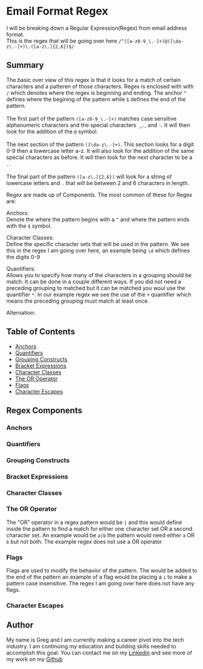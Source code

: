 # Email Format Regex

  I will be breaking down a Regular Expression(Regex) from email address format.<br> 
  This is the regex that will be going over here `/^([a-z0-9_\.-]+)@([\da-z\.-]+)\.([a-z\.]{2,6})$/`

## Summary

The basic over view of this regex is that it looks for a match of certain characters and a patteren of those characters. Regex is enclosed with with `/` which denotes where the regex is beginning and ending. The anchor `^` defines where the begining of the pattern while `$` defines the end of the pattern.<br>
<br>
The first part of the pattern `([a-z0-9_\.-]+)` matches case sensitive alphanumeric characters and the special characters `_`,`.`, and `-`. It will then look for the addition of the `@` symbol.<br> 
<br>
The next section of the pattern `([\da-z\.-]+)`. This section looks for a digit 0-9 then a lowercase letter a-z. It will also look for the addition of the same special characters as before. It will then look for the next character to be a `.`.<br>
<br>
The final part of the pattern `([a-z\.]{2,6})` will look for a string of lowercase letters and `.` that will be between 2 and 6 characters in length.

Regex are made up of Components. The most common of these for Regex are:<br>

  Anchors:<br> 
    Denote the where the pattern begins with a `^` and where the pattern ends with the `$` symbol.

  Character Classes:<br> 
    Define the specific character sets that will be used in the pattern. We see this in the regex I am going over here, an example being `\d` which defines the digits 0-9

  Quantifiers:<br>
    Allows you to specify how many of the characters in a grouping should be match. It can be done in a couple different ways. If you did not need a preceding grouping to matched but it can be matched you woul use the quantifier `*`. In our example regex we see the use of the `+` quantifier which means the preceding grouping must match at least once.

  Alternation:<br>
    

## Table of Contents

- [Anchors](#anchors)
- [Quantifiers](#quantifiers)
- [Grouping Constructs](#grouping-constructs)
- [Bracket Expressions](#bracket-expressions)
- [Character Classes](#character-classes)
- [The OR Operator](#the-or-operator)
- [Flags](#flags)
- [Character Escapes](#character-escapes)

## Regex Components

### Anchors

### Quantifiers

### Grouping Constructs

### Bracket Expressions

### Character Classes

### The OR Operator

The "OR" operator in a regex pattern would be `|` and this would define inside the pattern to find a match for either one character set OR a second character set. An example would be `a|b` the pattern would need either `a` OR `b` but not both. The example regex does not use a OR operator

### Flags

Flags are used to modify the behavior of the pattern. The would be added to the end of the pattern an example of a flag would be placing a `i` to make a pattern case insensitive. The regex I am going over here does not have any flags.

### Character Escapes

## Author

My name is Greg and I am currently making a career pivot into the tech industry. I am continuing my education and building skills needed to accomplish this goal. You can contact me on my [Linkedin](https://www.linkedin.com/in/greg-stevenson-422931a9/) and see more of my work on my [Github](https://github.com/Olegreg762/)

